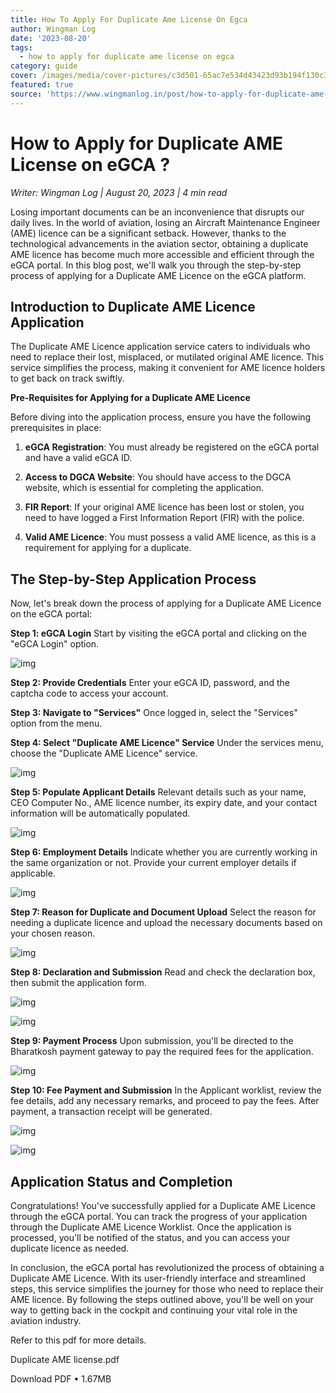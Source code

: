```yaml
---
title: How To Apply For Duplicate Ame License On Egca
author: Wingman Log
date: '2023-08-20'
tags:
  - how to apply for duplicate ame license on egca
category: guide
cover: /images/media/cover-pictures/c3d501-65ac7e534d43423d93b194f130c3924c-mv2-bf333d27.png
featured: true
source: 'https://www.wingmanlog.in/post/how-to-apply-for-duplicate-ame-license-on-egca'
---
```


# How to Apply for Duplicate AME License on eGCA ?

*Writer: Wingman Log | August 20, 2023 | 4 min read*

Losing important documents can be an inconvenience that disrupts our daily lives. In the world of aviation, losing an Aircraft Maintenance Engineer (AME) licence can be a significant setback. However, thanks to the technological advancements in the aviation sector, obtaining a duplicate AME licence has become much more accessible and efficient through the eGCA portal. In this blog post, we'll walk you through the step-by-step process of applying for a Duplicate AME Licence on the eGCA platform.

## Introduction to Duplicate AME Licence Application

The Duplicate AME Licence application service caters to individuals who need to replace their lost, misplaced, or mutilated original AME licence. This service simplifies the process, making it convenient for AME licence holders to get back on track swiftly.

**Pre-Requisites for Applying for a Duplicate AME Licence**

Before diving into the application process, ensure you have the following prerequisites in place:

1.  **eGCA Registration**: You must already be registered on the eGCA portal and have a valid eGCA ID.
    
2.  **Access to DGCA Website**: You should have access to the DGCA website, which is essential for completing the application.
    
3.  **FIR Report**: If your original AME licence has been lost or stolen, you need to have logged a First Information Report (FIR) with the police.
    
4.  **Valid AME Licence**: You must possess a valid AME licence, as this is a requirement for applying for a duplicate.

## The Step-by-Step Application Process

Now, let's break down the process of applying for a Duplicate AME Licence on the eGCA portal:

**Step 1: eGCA Login** Start by visiting the eGCA portal and clicking on the "eGCA Login" option.

![img](/images/media/blog-media/c3d501-a153e08481854a258ef8ed831fddd9fc-mv2-ab4c8fdc.png)

**Step 2: Provide Credentials** Enter your eGCA ID, password, and the captcha code to access your account.

**Step 3: Navigate to "Services"** Once logged in, select the "Services" option from the menu.

**Step 4: Select "Duplicate AME Licence" Service** Under the services menu, choose the "Duplicate AME Licence" service.

![img](/images/media/blog-media/c3d501-3adbf750b0ee425ab51b70ffdb705a8a-mv2-4d6c99bc.png)

**Step 5: Populate Applicant Details** Relevant details such as your name, CEO Computer No., AME licence number, its expiry date, and your contact information will be automatically populated.

![img](/images/media/blog-media/c3d501-40d543bce87d4886a1cf2b6156a5aab0-mv2-40c8e4eb.png)

**Step 6: Employment Details** Indicate whether you are currently working in the same organization or not. Provide your current employer details if applicable.

![img](/images/media/blog-media/c3d501-a9012d7bec80402f9157eeab7f3f0704-mv2-1c3c86ac.png)

**Step 7: Reason for Duplicate and Document Upload** Select the reason for needing a duplicate licence and upload the necessary documents based on your chosen reason.

![img](/images/media/blog-media/c3d501-c2718e65dfb44115b7b9406d6bca8a5d-mv2-b0c89388.png)

**Step 8: Declaration and Submission** Read and check the declaration box, then submit the application form.

![img](/images/media/blog-media/c3d501-e54131ea378546b58c01c7ca3e89428f-mv2-3cebb1e2.png)

![img](/images/media/blog-media/c3d501-a1e1e3470dfe4500a060bd4363198be5-mv2-69512637.png)

**Step 9: Payment Process** Upon submission, you'll be directed to the Bharatkosh payment gateway to pay the required fees for the application.

![img](/images/media/blog-media/c3d501-23b7c40e6a7e40e4933fbd0e39edcedf-mv2-8bc70d38.png)

**Step 10: Fee Payment and Submission** In the Applicant worklist, review the fee details, add any necessary remarks, and proceed to pay the fees. After payment, a transaction receipt will be generated.

![img](/images/media/blog-media/c3d501-0a4e995567e4440e99dbac10ebd9886e-mv2-72d62d2a.png)

![img](/images/media/blog-media/c3d501-6256aa95d2754579ae120ddab4519ca7-mv2-e7e991dd.png)

## Application Status and Completion

Congratulations! You've successfully applied for a Duplicate AME Licence through the eGCA portal. You can track the progress of your application through the Duplicate AME Licence Worklist. Once the application is processed, you'll be notified of the status, and you can access your duplicate licence as needed.

In conclusion, the eGCA portal has revolutionized the process of obtaining a Duplicate AME Licence. With its user-friendly interface and streamlined steps, this service simplifies the journey for those who need to replace their AME licence. By following the steps outlined above, you'll be well on your way to getting back in the cockpit and continuing your vital role in the aviation industry.

Refer to this pdf for more details.

Duplicate AME license.pdf

Download PDF • 1.67MB
